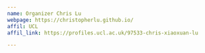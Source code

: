 ```yaml
---
name: Organizer Chris Lu
webpage: https://christopherlu.github.io/
affil: UCL
affil_link: https://profiles.ucl.ac.uk/97533-chris-xiaoxuan-lu

---
```

